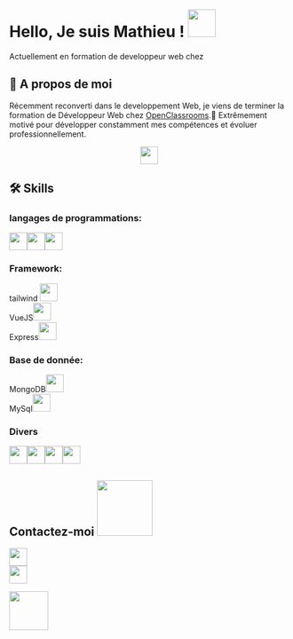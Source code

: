 # Hello, Je suis Mathieu ! <img src = "https://raw.githubusercontent.com/MartinHeinz/MartinHeinz/master/wave.gif" width = 50px>
Actuellement en formation de developpeur web chez

## 🚀 A propos de moi
Récemment reconverti dans le developpement Web, je viens de terminer la formation de Développeur Web chez [OpenClassrooms](https://openclassrooms.com/fr/paths/185-developpeur-web).🎯 
Extrêmement motivé pour développer constamment mes compétences et évoluer professionnellement.   
<p align="center"><img src = "https://media2.giphy.com/media/QssGEmpkyEOhBCb7e1/giphy.gif?cid=ecf05e47a0n3gi1bfqntqmob8g9aid1oyj2wr3ds3mg700bl&rid=giphy.gif" width = 32px></p>


## 🛠 Skills  
### langages de programmations:    
<img width ='32px' src ='https://raw.githubusercontent.com/rahulbanerjee26/githubAboutMeGenerator/main/icons/html.svg'><img width ='32px' src ='https://raw.githubusercontent.com/rahulbanerjee26/githubAboutMeGenerator/main/icons/css.svg'><img width ='32px' src ='https://raw.githubusercontent.com/rahulbanerjee26/githubAboutMeGenerator/main/icons/javascript.svg'>
### Framework:
 tailwind  <img width ='32px' src ='https://raw.githubusercontent.com/rahulbanerjee26/githubAboutMeGenerator/main/icons/tailwind.svg'>  
 VueJS<img width ='32px' src ='https://raw.githubusercontent.com/rahulbanerjee26/githubAboutMeGenerator/main/icons/vuejs.svg'>  
 Express<img width ='32px' src ='https://raw.githubusercontent.com/rahulbanerjee26/githubAboutMeGenerator/main/icons/express.svg'>  
### Base de donnée:   
MongoDB<img width ='32px' src ='https://raw.githubusercontent.com/rahulbanerjee26/githubAboutMeGenerator/main/icons/mongodb.svg'>  
MySql<img width ='32px' src ='https://raw.githubusercontent.com/rahulbanerjee26/githubAboutMeGenerator/main/icons/mysql.svg'>
### Divers
<img width ='32px' src ='https://raw.githubusercontent.com/rahulbanerjee26/githubAboutMeGenerator/main/icons/nodejs.svg'><img width ='32px' src ='https://raw.githubusercontent.com/rahulbanerjee26/githubAboutMeGenerator/main/icons/git.svg'><img width ='32px' src ='https://raw.githubusercontent.com/rahulbanerjee26/githubAboutMeGenerator/main/icons/github.svg'><img width ='32px' src ='https://raw.githubusercontent.com/rahulbanerjee26/githubAboutMeGenerator/main/icons/heroku.svg'>
## Contactez-moi <img src='https://raw.githubusercontent.com/ShahriarShafin/ShahriarShafin/main/Assets/handshake.gif' width="100px">  
<a href = 'https://twitter.com/abbal_mathieu'> <img width = '32px' align= 'center' src="https://raw.githubusercontent.com/rahulbanerjee26/githubAboutMeGenerator/main/icons/twitter.svg"/></a>   
<a href = 'https://www.linkedin.com/in/mathieu-abbal'> <img width = '32px' align= 'center' src="https://raw.githubusercontent.com/rahulbanerjee26/githubAboutMeGenerator/main/icons/linked-in-alt.svg"/></a>

<img src = "https://media1.giphy.com/media/JZ40cnfnN11KycrvMF/giphy.gif?cid=ecf05e47a0n3gi1bfqntqmob8g9aid1oyj2wr3ds3mg700bl&rid=giphy.gif" width = 70px>
